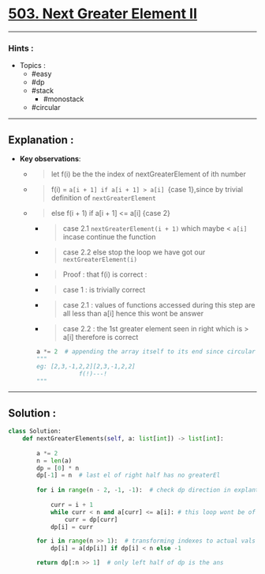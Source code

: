 # [503. Next Greater Element II](https://leetcode.com/problems/next-greater-element-ii/)

---

### Hints :

- Topics :
  - #easy
  - #dp
  - #stack
    - #monostack
  - #circular

---

## Explanation :

- **Key observations**:

  - > let f(i) be the the index of nextGreaterElement of ith number
  - > f(i) = ` a[i + 1] if a[i + 1] > a[i]  `{case 1},since by trivial definition of `nextGreaterElement`
  - > else f(i + 1) if a[i + 1] <= a[i] {case 2}

    - > case 2.1 `nextGreaterElement(i + 1)` which maybe < `a[i]` incase continue the function
    - > case 2.2 else stop the loop we have got our `nextGreaterElement(i)`
	- > Proof : that f(i) is correct :

	- > case 1 : is trivially correct
	- > case 2.1 : values of functions accessed during this step are all less than a[i] hence this wont be answer
	- > case 2.2 : the 1st greater element seen in right which is > a[i] therefore is correct

```python
        a *= 2  # appending the array itself to its end since circular
        """
        eg: [2,3,-1,2,2][2,3,-1,2,2]
                    f(!)---!
        """
```

---

## Solution :

```python
class Solution:
    def nextGreaterElements(self, a: list[int]) -> list[int]:
	
		a *= 2 
		n = len(a)
		dp = [0] * n
		dp[-1] = n  # last el of right half has no greaterEl
	
        for i in range(n - 2, -1, -1):  # check dp direction in explantion hence going fron n-2 to 0
		
            curr = i + 1
            while curr < n and a[curr] <= a[i]: # this loop wont be of O(n) although it appears such reason being partial sorted nature of arrays 
                curr = dp[curr]
            dp[i] = curr

        for i in range(n >> 1):  # transforming indexes to actual vals
            dp[i] = a[dp[i]] if dp[i] < n else -1

        return dp[:n >> 1]  # only left half of dp is the ans 
```

